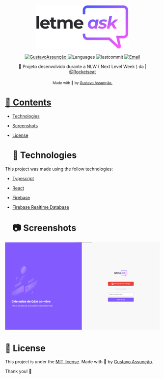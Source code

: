 <p align="center">
  <img src="src/assets/images/logo.svg" width="300"/> 
</p>

<p align="center">	
   <a href="https://www.linkedin.com/in/gustavo-gk/">
      <img alt="GustavoAssunção" src="https://img.shields.io/badge/-GustavoAssunção-5965e0?style=for-the-badge&logo=Linkedin&logoColor=white" />
   </a>
  <img alt="Languages" src="https://img.shields.io/github/languages/count/gustavogk/letmeask?style=for-the-badge" />
  <img alt="lastcommit" src="https://img.shields.io/github/last-commit/gustavogk/letmeask?style=for-the-badge" />
  <a href="mailto:gust.krv@gmail.com">
   <img alt="Email" src="https://img.shields.io/badge/-GustavoAssunção-5965e0?style=for-the-badge&logo=gmail&logoColor=white" />
  </a>
</p>

<p align="center">
  💬  Projeto desenvolvido durante a NLW ( Next Level Week ) da | <a href="https://github.com/Rocketseat">@Rocketseat</a>
</p>

<div align="center">
  <sub> Made with 💖 by
    <a href="https://github.com/gustavogk"> Gustavo Assunção.
    <h1></h1>
  </sub>
</div>
  
  # 📌 Contents

* [Technologies](#rocket-technologies) 
* [Screenshots](#camera-screenshots) 
* [License](#page_facing_up-license)

  # :rocket: Technologies
This project was made using the follow technologies:

* [Typescript](https://www.typescriptlang.org/)      
* [React](https://reactjs.org/)      
* [Firebase](https://firebase.google.com/)
* [Firebase Realtime Database](https://firebase.google.com/products/realtime-database/)
  
  # :camera: Screenshots
  
<div align="center">
   <img src="./.github/home.png" width="1200px">
</div>
  
 # :page_facing_up: License

This project is under the [MIT license](./LICENSE).
Made with 💖 by [Gustavo Assunção](https://www.linkedin.com/in/gustavo-gk/). 

Thank you! 🌠

